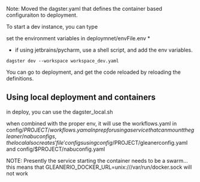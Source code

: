 
Note: Moved the dagster.yaml that defines the container based configuraiton to deployment.


To start a dev instance, you can type

set the environment variables in deploymnet/envFile.env 
   * 
   * if using jetbrains/pycharm, use a shell script, and add the env variables.


`dagster dev --workspace workspace_dev.yaml`


You can go to deployment, and get the code reloaded by reloading the definitions.

## Using local deployment and containers

in deploy, you can use the dagster_local.sh

when combined with the proper env, it will use the workflows.yaml in config/$PROJECT/workflows.yam
a
In prep for using a service that can mount the gleaner/nabu configs, the local 
also creates 'file' configs using   config/$PROJECT/gleanerconfig.yaml and  config/$PROJECT/nabuconfig.yaml

NOTE: Presently the service starting the container needs to be a swarm... this means that 
GLEANERIO_DOCKER_URL=unix:///var/run/docker.sock
will not work 

